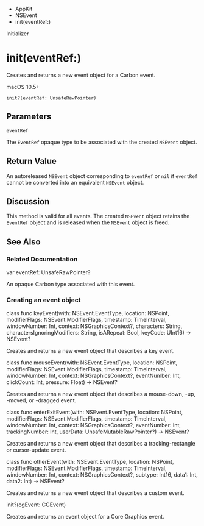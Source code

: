 

- AppKit
- NSEvent
-  init(eventRef:) 

Initializer

# init(eventRef:)

Creates and returns a new event object for a Carbon event.

macOS 10.5+

``` source
init?(eventRef: UnsafeRawPointer)
```

## Parameters 

`eventRef`  

The `EventRef` opaque type to be associated with the created `NSEvent` object.

## Return Value

An autoreleased `NSEvent` object corresponding to `eventRef` or `nil` if `eventRef` cannot be converted into an equivalent `NSEvent` object.

## Discussion

This method is valid for all events. The created `NSEvent` object retains the `EventRef` object and is released when the `NSEvent` object is freed.

## See Also

### Related Documentation

var eventRef: UnsafeRawPointer?

An opaque Carbon type associated with this event.

### Creating an event object

class func keyEvent(with: NSEvent.EventType, location: NSPoint, modifierFlags: NSEvent.ModifierFlags, timestamp: TimeInterval, windowNumber: Int, context: NSGraphicsContext?, characters: String, charactersIgnoringModifiers: String, isARepeat: Bool, keyCode: UInt16) -> NSEvent?

Creates and returns a new event object that describes a key event.

class func mouseEvent(with: NSEvent.EventType, location: NSPoint, modifierFlags: NSEvent.ModifierFlags, timestamp: TimeInterval, windowNumber: Int, context: NSGraphicsContext?, eventNumber: Int, clickCount: Int, pressure: Float) -> NSEvent?

Creates and returns a new event object that describes a mouse-down, -up, -moved, or -dragged event.

class func enterExitEvent(with: NSEvent.EventType, location: NSPoint, modifierFlags: NSEvent.ModifierFlags, timestamp: TimeInterval, windowNumber: Int, context: NSGraphicsContext?, eventNumber: Int, trackingNumber: Int, userData: UnsafeMutableRawPointer?) -> NSEvent?

Creates and returns a new event object that describes a tracking-rectangle or cursor-update event.

class func otherEvent(with: NSEvent.EventType, location: NSPoint, modifierFlags: NSEvent.ModifierFlags, timestamp: TimeInterval, windowNumber: Int, context: NSGraphicsContext?, subtype: Int16, data1: Int, data2: Int) -> NSEvent?

Creates and returns a new event object that describes a custom event.

init?(cgEvent: CGEvent)

Creates and returns an event object for a Core Graphics event.

